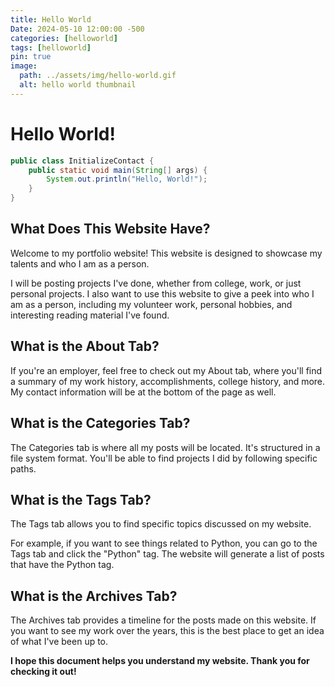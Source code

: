 ```yaml
---
title: Hello World
Date: 2024-05-10 12:00:00 -500
categories: [helloworld]
tags: [helloworld]
pin: true
image:
  path: ../assets/img/hello-world.gif
  alt: hello world thumbnail
---
```

# Hello World!

```java
public class InitializeContact {
    public static void main(String[] args) {
        System.out.println("Hello, World!");
    }
}

```

## What Does This Website Have?

Welcome to my portfolio website! This website is designed to showcase my talents and who I am as a person.

I will be posting projects I've done, whether from college, work, or just personal projects. I also want to use this website to give a peek into who I am as a person, including my volunteer work, personal hobbies, and interesting reading material I've found.

## What is the About Tab?

If you're an employer, feel free to check out my About tab, where you'll find a summary of my work history, accomplishments, college history, and more. My contact information will be at the bottom of the page as well.

## What is the Categories Tab?

The Categories tab is where all my posts will be located. It's structured in a file system format. You'll be able to find projects I did by following specific paths.

## What is the Tags Tab?

The Tags tab allows you to find specific topics discussed on my website. 

For example, if you want to see things related to Python, you can go to the Tags tab and click the "Python" tag. The website will generate a list of posts that have the Python tag.

## What is the Archives Tab?

The Archives tab provides a timeline for the posts made on this website. If you want to see my work over the years, this is the best place to get an idea of what I've been up to.

**I hope this document helps you understand my website. Thank you for checking it out!**
